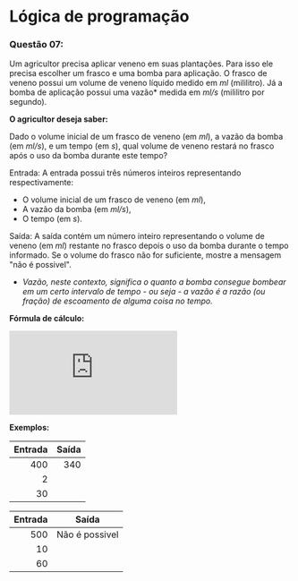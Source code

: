 ﻿# Lógica de programação

### Questão 07: 

Um agricultor precisa aplicar veneno em suas plantações. 
Para isso ele precisa escolher um frasco e uma bomba para aplicação. 
O frasco de veneno possui um volume de veneno líquido medido em *ml* (mililitro). 
Já a bomba de aplicação possui uma vazão* medida em *ml/s* (mililitro por segundo). 

**O agricultor deseja saber:**

Dado o volume inicial de um frasco de veneno (em *ml*), a vazão da bomba (em *ml/s*), e um tempo (em *s*), qual volume de veneno restará no frasco após o uso da bomba durante este tempo?

 
Entrada: A entrada possui três números inteiros representando respectivamente: 

* O volume inicial de um frasco de veneno (em *ml*), 
* A vazão da bomba (em *ml/s*), 
* O tempo (em *s*). 
 
Saída: A saída contém um número inteiro representando o volume de veneno (em *ml*) restante no frasco depois o uso da bomba durante o tempo informado. 
Se o volume do frasco não for suficiente, mostre a mensagem "não é possivel". 


* *Vazão, neste contexto, significa o quanto a bomba consegue bombear em um certo intervalo de tempo - ou seja - a vazão é a razão (ou fração) de escoamento de alguma coisa no tempo.*

**Fórmula de cálculo:**


![Fórmula][Vazao]

[Vazao]: <https://latex.codecogs.com/gif.latex?%5Cbegin%7Bmatrix%7D%20%5C%5C%20%5C%5C%20Q_%7Bv%7D%20%3D%20%5Cfrac%7B%5CDelta%20V%7D%7B%5CDelta%20t%7D%20%5C%3A%5C%3A%5C%3A%5C%3A%5C%3A%5C%3A%5C%3A%5C%3A%5C%3A%20%5C%5C%20%5C%5C%20%5CDelta%20V%20%3D%20Q_%7Bv%7D%20%5Ccdot%20%5CDelta%20t%20%5C%3A%5C%3A%5C%3A%5C%3A%20%5C%5C%20%5C%5C%20%5C%3A%5C%3A%5C%3A%5C%3A%5C%3A%5C%3A%5C%3A%5C%3A%5C%3A%5C%3A%5C%3A%5C%3A%5C%3A%20V%20%3D%20%28%20Q_%7Bv%7D%20%5Ccdot%20%5CDelta%20t%20%29%20&plus;%20V_%7B0%7D%20%5C%5C%20%5Cend%7Bmatrix%7D>


**Exemplos:**

| Entrada | Saída |
|--------:|------:|
| 400     | 340   |
| 2       |       |
| 30      |       |
 

| Entrada | Saída          |
|--------:|----------------|
| 500     | Não é possivel | 
| 10      |                |
| 60      |                |
